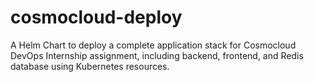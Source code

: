 # cosmocloud-deploy
A Helm Chart to deploy a complete application stack for Cosmocloud DevOps Internship assignment, including backend, frontend, and Redis database using Kubernetes resources.

